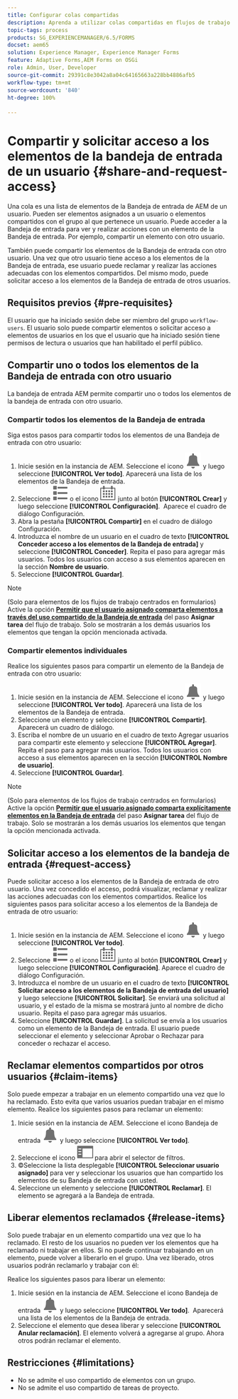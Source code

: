 ```yaml
---
title: Configurar colas compartidas
description: Aprenda a utilizar colas compartidas en flujos de trabajo centrados en formularios en AEM Forms en OSGi.
topic-tags: process
products: SG_EXPERIENCEMANAGER/6.5/FORMS
docset: aem65
solution: Experience Manager, Experience Manager Forms
feature: Adaptive Forms,AEM Forms on OSGi
role: Admin, User, Developer
source-git-commit: 29391c8e3042a8a04c64165663a228bb4886afb5
workflow-type: tm+mt
source-wordcount: '840'
ht-degree: 100%

---
```


# Compartir y solicitar acceso a los elementos de la bandeja de entrada de un usuario {#share-and-request-access}

Una cola es una lista de elementos de la Bandeja de entrada de AEM de un usuario. Pueden ser elementos asignados a un usuario o elementos compartidos con el grupo al que pertenece un usuario. Puede acceder a la Bandeja de entrada para ver y realizar acciones con un elemento de la Bandeja de entrada. Por ejemplo, compartir un elemento con otro usuario.

También puede compartir los elementos de la Bandeja de entrada con otro usuario. Una vez que otro usuario tiene acceso a los elementos de la Bandeja de entrada, ese usuario puede reclamar y realizar las acciones adecuadas con los elementos compartidos. Del mismo modo, puede solicitar acceso a los elementos de la Bandeja de entrada de otros usuarios.

## Requisitos previos {#pre-requisites}

El usuario que ha iniciado sesión debe ser miembro del grupo `workflow-users`. El usuario solo puede compartir elementos o solicitar acceso a elementos de usuarios en los que el usuario que ha iniciado sesión tiene permisos de lectura o usuarios que han habilitado el perfil público.

## Compartir uno o todos los elementos de la Bandeja de entrada con otro usuario

La bandeja de entrada AEM permite compartir uno o todos los elementos de la bandeja de entrada con otro usuario.

### Compartir todos los elementos de la Bandeja de entrada

Siga estos pasos para compartir todos los elementos de una Bandeja de entrada con otro usuario:

1. Inicie sesión en la instancia de AEM. Seleccione el icono ![Bandeja de entrada](assets/bell.svg) y luego seleccione **[!UICONTROL Ver todo]**. Aparecerá una lista de los elementos de la Bandeja de entrada.
1. Seleccione ![Selector de vista](assets/viewlist.svg) o el icono ![Selector de vista](assets/calendar.svg) junto al botón **[!UICONTROL Crear]** y luego seleccione **[!UICONTROL Configuración]**.  Aparece el cuadro de diálogo Configuración.
1. Abra la pestaña **[!UICONTROL Compartir]** en el cuadro de diálogo Configuración.
1. Introduzca el nombre de un usuario en el cuadro de texto **[!UICONTROL Conceder acceso a los elementos de la Bandeja de entrada]** y seleccione **[!UICONTROL Conceder]**. Repita el paso para agregar más usuarios. Todos los usuarios con acceso a sus elementos aparecen en la sección **Nombre de usuario**.
1. Seleccione **[!UICONTROL Guardar]**.

>[!NOTE]
>
>(Solo para elementos de los flujos de trabajo centrados en formularios) Active la opción **[Permitir que el usuario asignado comparta elementos a través del uso compartido de la Bandeja de entrada](aem-forms-workflow-step-reference.md)** del paso **Asignar tarea** del flujo de trabajo. Solo se mostrarán a los demás usuarios los elementos que tengan la opción mencionada activada.

### Compartir elementos individuales

Realice los siguientes pasos para compartir un elemento de la Bandeja de entrada con otro usuario:

1. Inicie sesión en la instancia de AEM. Seleccione el icono ![Bandeja de entrada](assets/bell.svg) y luego seleccione **[!UICONTROL Ver todo]**. Aparecerá una lista de los elementos de la Bandeja de entrada.
1. Seleccione un elemento y seleccione **[!UICONTROL Compartir]**. Aparecerá un cuadro de diálogo.
1. Escriba el nombre de un usuario en el cuadro de texto Agregar usuarios para compartir este elemento y seleccione **[!UICONTROL Agregar]**. Repita el paso para agregar más usuarios. Todos los usuarios con acceso a sus elementos aparecen en la sección **[!UICONTROL Nombre de usuario]**.
1. Seleccione **[!UICONTROL Guardar]**.


>[!NOTE]
>
>(Solo para elementos de los flujos de trabajo centrados en formularios) Active la opción **[Permitir que el usuario asignado comparta explícitamente elementos en la Bandeja de entrada](aem-forms-workflow-step-reference.md)** del paso **Asignar tarea** del flujo de trabajo. Solo se mostrarán a los demás usuarios los elementos que tengan la opción mencionada activada.

## Solicitar acceso a los elementos de la bandeja de entrada {#request-access}

Puede solicitar acceso a los elementos de la Bandeja de entrada de otro usuario. Una vez concedido el acceso, podrá visualizar, reclamar y realizar las acciones adecuadas con los elementos compartidos. Realice los siguientes pasos para solicitar acceso a los elementos de la Bandeja de entrada de otro usuario:

1. Inicie sesión en la instancia de AEM. Seleccione el icono ![Selector de vista](assets/bell.svg) y luego seleccione **[!UICONTROL Ver todo]**.
1. Seleccione ![Selector de vista](assets/viewlist.svg) o el icono ![Selector de vista](assets/calendar.svg) junto al botón **[!UICONTROL Crear]** y luego seleccione **[!UICONTROL Configuración]**. Aparece el cuadro de diálogo Configuración.
1. Introduzca el nombre de un usuario en el cuadro de texto **[!UICONTROL Solicitar acceso a los elementos de la Bandeja de entrada del usuario]** y luego seleccione **[!UICONTROL Solicitar]**. Se enviará una solicitud al usuario, y el estado de la misma se mostrará junto al nombre de dicho usuario. Repita el paso para agregar más usuarios.
1. Seleccione **[!UICONTROL Guardar]**. La solicitud se envía a los usuarios como un elemento de la Bandeja de entrada. El usuario puede seleccionar el elemento y seleccionar Aprobar o Rechazar para conceder o rechazar el acceso.


## Reclamar elementos compartidos por otros usuarios {#claim-items}

Solo puede empezar a trabajar en un elemento compartido una vez que lo ha reclamado. Esto evita que varios usuarios puedan trabajar en el mismo elemento. Realice los siguientes pasos para reclamar un elemento:

1. Inicie sesión en la instancia de AEM. Seleccione el icono Bandeja de entrada ![Bandeja de entrada](assets/bell.svg) y luego seleccione **[!UICONTROL Ver todo]**.
1. Seleccione el icono ![Solo contenido](assets/railleft.svg) para abrir el selector de filtros.
1. ©Seleccione la lista desplegable **[!UICONTROL Seleccionar usuario asignado]** para ver y seleccionar los usuarios que han compartido los elementos de su Bandeja de entrada con usted.
1. Seleccione un elemento y seleccione **[!UICONTROL Reclamar]**. El elemento se agregará a la Bandeja de entrada.

## Liberar elementos reclamados {#release-items}

Solo puede trabajar en un elemento compartido una vez que lo ha reclamado. El resto de los usuarios no pueden ver los elementos que ha reclamado ni trabajar en ellos. Si no puede continuar trabajando en un elemento, puede volver a liberarlo en el grupo. Una vez liberado, otros usuarios podrán reclamarlo y trabajar con él:

Realice los siguientes pasos para liberar un elemento:

1. Inicie sesión en la instancia de AEM. Seleccione el icono Bandeja de entrada ![Bandeja de entrada](assets/bell.svg) y luego seleccione **[!UICONTROL Ver todo]**.  Aparecerá una lista de los elementos de la Bandeja de entrada.
1. Seleccione el elemento que desea liberar y seleccione **[!UICONTROL Anular reclamación]**. El elemento volverá a agregarse al grupo. Ahora otros podrán reclamar el elemento.

## Restricciones {#limitations}

* No se admite el uso compartido de elementos con un grupo.
* No se admite el uso compartido de tareas de proyecto.
